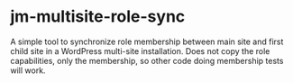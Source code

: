 # jm-multisite-role-sync
A simple tool to synchronize role membership between main site and first child site in a WordPress multi-site installation.  Does not copy the role capabilities, only the membership, so other code doing membership tests will work.
